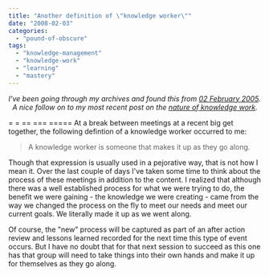 ```yaml
---
title: "Another definition of \"knowledge worker\""
date: "2008-02-03"
categories: 
  - "pound-of-obscure"
tags: 
  - "knowledge-management"
  - "knowledge-work"
  - "learning"
  - "mastery"
---
```


_I've been going through my archives and found this from [02 February 2005](http://nsl.blogspot.com/2005/02/another-definition-of-knowledge-worker.html).   A nice follow on to my most recent post on the [nature of knowledge work](http://nsl.gbrettmiller.com/2008/a-conversation-on-the-nature-of-knowledge-work "NSL: A conversation on the nature of knowledge work")._

\= = == === ===== At a break between meetings at a recent big get together, the following defintion of a knowledge worker occurred to me:

> A knowledge worker is someone that makes it up as they go along.

Though that expression is usually used in a pejorative way, that is not how I mean it. Over the last couple of days I've taken some time to think about the process of these meetings in addition to the content. I realized that although there was a well established process for what we were trying to do, the benefit we were gaining - the knowledge we were creating - came from the way we changed the process on the fly to meet our needs and meet our current goals. We literally made it up as we went along.

Of course, the "new" process will be captured as part of an after action review and lessons learned recorded for the next time this type of event occurs. But I have no doubt that for that next session to succeed as this one has that group will need to take things into their own hands and make it up for themselves as they go along.
